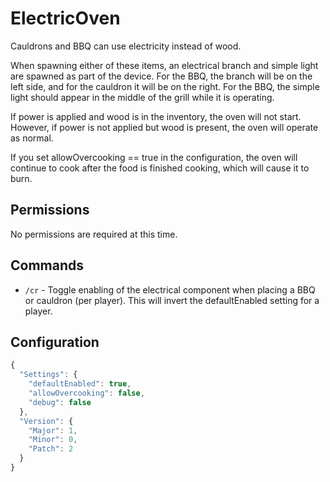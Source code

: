 # ElectricOven
Cauldrons and BBQ can use electricity instead of wood.

When spawning either of these items, an electrical branch and simple light are spawned as part of the device.  For the BBQ, the branch will be on the left side, and for the cauldron it will be on the right.  For the BBQ, the simple light should appear in the middle of the grill while it is operating.

If power is applied and wood is in the inventory, the oven will not start.  However, if power is not applied but wood is present, the oven will operate as normal.

If you set allowOvercooking == true in the configuration, the oven will continue to cook after the food is finished cooking, which will cause it to burn.

## Permissions

No permissions are required at this time.

## Commands

  - `/cr` - Toggle enabling of the electrical component when placing a BBQ or cauldron (per player).  This will invert the defaultEnabled setting for a player.

## Configuration
```js
{
  "Settings": {
    "defaultEnabled": true,
    "allowOvercooking": false,
    "debug": false
  },
  "Version": {
    "Major": 1,
    "Minor": 0,
    "Patch": 2
  }
}
```

